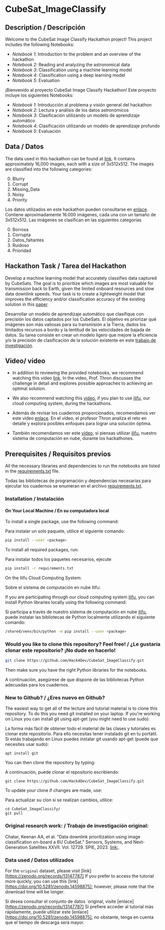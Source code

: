 # CubeSat_ImageClassify

## Description / Descripción

Welcome to the CubeSat Image Classify Hackathon project! This project includes the following Notebooks:

- *Notebook 1*: Introduction to the problem and an overview of the hackathon 
- *Notebook 2*: Reading and analyzing the astronomical data
- *Notebook 3*: Classification using a machine learning model
- *Notebook 4*: Classification using a deep learning model
- *Notebook 5*: Evaluation



¡Bienvenido al proyecto CubeSat Image Classify Hackathon! Este proyecto incluye los siguientes Notebooks:

- *Notebook 1*: Introducción al problema y visión general del hackathon 
- *Notebook 2*: Lectura y análisis de los datos astronómicos
- *Notebook 3*: Clasificación utilizando un modelo de aprendizaje automático
- *Notebook 4*: Clasificación utilizando un modelo de aprendizaje profundo
- *Notebook 5*: Evaluación



## Data / Datos

The data used in this hackathon can be found at [link](https://doi.org/10.5281/zenodo.14598875). It contains approximately 16,000 images, each with a size of 3x512x512. The images are classified into the following categories:

0. Blurry
1. Corrupt
2. Missing_Data
3. Noisy
4. Priority

Los datos utilizados en este hackathon pueden consultarse en [enlace](https://doi.org/10.5281/zenodo.14598875). Contiene aproximadamente 16.000 imágenes, cada una con un tamaño de 3x512x512. Las imágenes se clasifican en las siguientes categorías

0. Borrosa
1. Corrupta
2. Datos_faltantes
3. Ruidoso
4. Prioridad


## Hackathon Task / Tarea del Hackathon

Develop a machine learning model that accurately classifies data captured by CubeSats. The goal is to prioritize which images are most valuable for transmission back to Earth, given the limited onboard resources and slow data downlink speeds. Your task is to create a lightweight model that improves the efficiency and/or classification accuracy of the existing solution in this [paper](https://arxiv.org/pdf/2408.14865).

Desarrollar un modelo de aprendizaje automático que clasifique con precisión los datos captados por los CubeSats. El objetivo es priorizar qué imágenes son más valiosas para su transmisión a la Tierra, dados los limitados recursos a bordo y la lentitud de las velocidades de bajada de datos. Su tarea consiste en crear un modelo ligero que mejore la eficiencia y/o la precisión de clasificación de la solución existente en este [trabajo de investigación](https://arxiv.org/pdf/2408.14865).




## Video/ video

- In addition to reviewing the provided notebooks, we recommend watching this video [link](https://www.youtube.com/watch?v=3N9-eGfQiS0). In the video, Prof. Thron discusses the challenge in detail and explores possible approaches to achieving an optimal solution.
  
- We also recommend watching this [video](https://www.youtube.com/watch?v=CPDlVR684Vo), if you plan to use [ilifu](https://www.ilifu.ac.za/), our cloud computing system, during the hackathons.


- Además de revisar los cuadernos proporcionados, recomendamos ver este vídeo [enlace](https://www.youtube.com/watch?v=3N9-eGfQiS0). En el vídeo, el profesor Thron analiza el reto en detalle y explora posibles enfoques para lograr una solución óptima.
  
- También recomendamos ver este [vídeo](https://www.youtube.com/watch?v=CPDlVR684Vo), si piensas utilizar [ilifu](https://www.ilifu.ac.za/), nuestro sistema de computación en nube, durante los hackathones.




## Prerequisites / Requisitos previos

All the necessary libraries and dependencies to run the notebooks are listed in the [requirements.txt](https://github.com/Hack4Dev/CubeSat_ImageClassify/blob/main/requirements.txt) file.

Todas las bibliotecas de programación y dependencias necesarias para ejecutar los cuadernos se enumeran en el archivo [requirements.txt](https://github.com/Hack4Dev/CubeSat_ImageClassify/blob/main/requirements.txt).

### Installation / Instalación


#### On Your Local Machine / En su computadora local

To install a single package, use the following command:

Para instalar un solo paquete, utilice el siguiente comando:

```bash
pip install --user <package>
```

To install all required packages, run:

Para instalar todos los paquetes necesarios, ejecute

```bash
pip install -r requirements.txt
```

On the Ilifu Cloud Computing System:

Sobre el sistema de computación en nube Ilifu:


If you are participating through our cloud computing system [ilifu](https://www.ilifu.ac.za/), you can install Python libraries locally using the following command:

Si participa a través de nuestro sistema de computación en nube [ilifu](https://www.ilifu.ac.za/), puede instalar las bibliotecas de Python localmente utilizando el siguiente comando:


```bash
/shared/venv/bin/python -m pip install --user <package>
```

### Would you like to clone this repository? Feel free! /  ¿Le gustaría clonar este repositorio? ¡No dude en hacerlo!

```bash
git clone https://github.com/Hack4Dev/CubeSat_ImageClassify.git
```

Then make sure you have the right Python libraries for the notebooks. 

A continuación, asegúrese de que dispone de las bibliotecas Python adecuadas para los cuadernos. 

### New to Github? / ¿Eres nuevo en Github?


The easiest way to get all of the lecture and tutorial material is to clone this repository. To do this you need git installed on your laptop. If you're working on Linux you can install git using apt-get (you might need to use sudo):

La forma más fácil de obtener todo el material de las clases y tutoriales es clonar este repositorio. Para ello necesitas tener instalado git en tu portátil. Si estás trabajando en Linux puedes instalar git usando apt-get (puede que necesites usar sudo):


```
apt install git
```

You can then clone the repository by typing:

A continuación, puede clonar el repositorio escribiendo:

```
git clone https://github.com/Hack4Dev/CubeSat_ImageClassify.git
```

To update your clone if changes are made, use:

Para actualizar su clon si se realizan cambios, utilice:

```
cd CubeSat_ImageClassify/
git pull
```

### Original research work: / Trabajo de investigación original:

Chatar, Keenan AA, et al. "Data downlink prioritization using image classification on-board a 6U CubeSat." Sensors, Systems, and Next-Generation Satellites XXVII. Vol. 12729. SPIE, 2023. [link:](https://arxiv.org/pdf/2408.1486).


### Data used / Datos utilizados 

For the `original` dataset, please visit [link][https://zenodo.org/records/13147787]
If you prefer to access the tutorial more quickly, you can use this [link][https://doi.org/10.5281/zenodo.14598875]; however, please note that the download time will be longer.

Si desea consultar el conjunto de datos `original, visite [enlace][https://zenodo.org/records/13147787]
Si prefiere acceder al tutorial más rápidamente, puede utilizar este [enlace][https://doi.org/10.5281/zenodo.14598875]; no obstante, tenga en cuenta que el tiempo de descarga será mayor.
